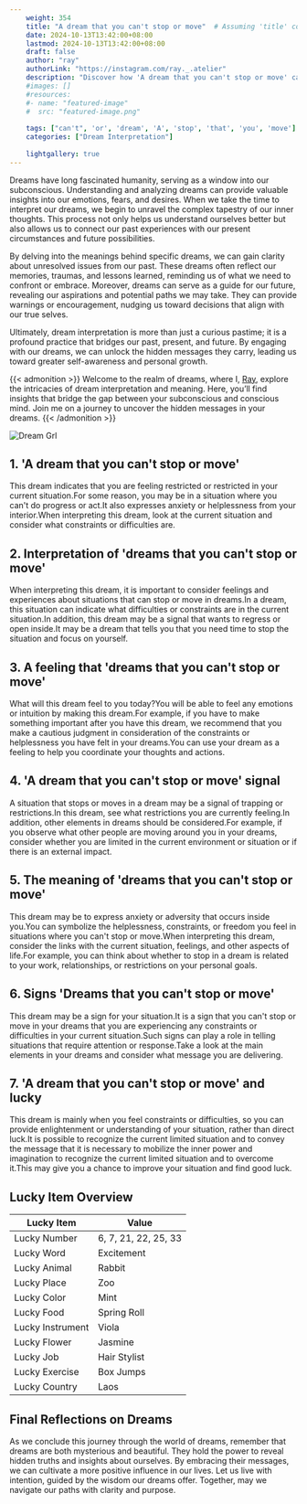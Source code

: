 ```yaml
---
    weight: 354
    title: "A dream that you can't stop or move"  # Assuming 'title' column exists
    date: 2024-10-13T13:42:00+08:00
    lastmod: 2024-10-13T13:42:00+08:00
    draft: false
    author: "ray"
    authorLink: "https://instagram.com/ray._.atelier"
    description: "Discover how 'A dream that you can't stop or move' can interpret your future and uncover its significant meanings in your life."
    #images: []
    #resources:
    #- name: "featured-image"
    #  src: "featured-image.png"
    
    tags: ["can't", 'or', 'dream', 'A', 'stop', 'that', 'you', 'move']
    categories: ["Dream Interpretation"]
    
    lightgallery: true
---
```

    
Dreams have long fascinated humanity, serving as a window into our subconscious. Understanding and analyzing dreams can provide valuable insights into our emotions, fears, and desires. When we take the time to interpret our dreams, we begin to unravel the complex tapestry of our inner thoughts. This process not only helps us understand ourselves better but also allows us to connect our past experiences with our present circumstances and future possibilities.

By delving into the meanings behind specific dreams, we can gain clarity about unresolved issues from our past. These dreams often reflect our memories, traumas, and lessons learned, reminding us of what we need to confront or embrace. Moreover, dreams can serve as a guide for our future, revealing our aspirations and potential paths we may take. They can provide warnings or encouragement, nudging us toward decisions that align with our true selves.

Ultimately, dream interpretation is more than just a curious pastime; it is a profound practice that bridges our past, present, and future. By engaging with our dreams, we can unlock the hidden messages they carry, leading us toward greater self-awareness and personal growth.

{{< admonition >}}
Welcome to the realm of dreams, where I, [Ray](https://instagram.com/ray._.atelier), explore the intricacies of dream interpretation and meaning. Here, you’ll find insights that bridge the gap between your subconscious and conscious mind. Join me on a journey to uncover the hidden messages in your dreams.
{{< /admonition >}}

![Dream Grl](https://cdn.pixabay.com/photo/2017/11/02/03/35/gothic-2910057_1280.jpg "Dream Grl")

## 1. 'A dream that you can't stop or move'
This dream indicates that you are feeling restricted or restricted in your current situation.For some reason, you may be in a situation where you can't do progress or act.It also expresses anxiety or helplessness from your interior.When interpreting this dream, look at the current situation and consider what constraints or difficulties are.

## 2. Interpretation of 'dreams that you can't stop or move'
When interpreting this dream, it is important to consider feelings and experiences about situations that can stop or move in dreams.In a dream, this situation can indicate what difficulties or constraints are in the current situation.In addition, this dream may be a signal that wants to regress or open inside.It may be a dream that tells you that you need time to stop the situation and focus on yourself.

## 3. A feeling that 'dreams that you can't stop or move'
What will this dream feel to you today?You will be able to feel any emotions or intuition by making this dream.For example, if you have to make something important after you have this dream, we recommend that you make a cautious judgment in consideration of the constraints or helplessness you have felt in your dreams.You can use your dream as a feeling to help you coordinate your thoughts and actions.

## 4. 'A dream that you can't stop or move' signal
A situation that stops or moves in a dream may be a signal of trapping or restrictions.In this dream, see what restrictions you are currently feeling.In addition, other elements in dreams should be considered.For example, if you observe what other people are moving around you in your dreams, consider whether you are limited in the current environment or situation or if there is an external impact.

## 5. The meaning of 'dreams that you can't stop or move'
This dream may be to express anxiety or adversity that occurs inside you.You can symbolize the helplessness, constraints, or freedom you feel in situations where you can't stop or move.When interpreting this dream, consider the links with the current situation, feelings, and other aspects of life.For example, you can think about whether to stop in a dream is related to your work, relationships, or restrictions on your personal goals.

## 6. Signs 'Dreams that you can't stop or move'
This dream may be a sign for your situation.It is a sign that you can't stop or move in your dreams that you are experiencing any constraints or difficulties in your current situation.Such signs can play a role in telling situations that require attention or response.Take a look at the main elements in your dreams and consider what message you are delivering.

## 7. 'A dream that you can't stop or move' and lucky
This dream is mainly when you feel constraints or difficulties, so you can provide enlightenment or understanding of your situation, rather than direct luck.It is possible to recognize the current limited situation and to convey the message that it is necessary to mobilize the inner power and imagination to recognize the current limited situation and to overcome it.This may give you a chance to improve your situation and find good luck.

## Lucky Item Overview
| Lucky Item          | Value              |
|---------------|--------------------|
| Lucky Number        | 6, 7, 21, 22, 25, 33  |
| Lucky Word          | Excitement |
| Lucky Animal        | Rabbit |
| Lucky Place         | Zoo     |
| Lucky Color         | Mint     |
| Lucky Food          | Spring Roll      |
| Lucky Instrument    | Viola |
| Lucky Flower        | Jasmine    |
| Lucky Job           | Hair Stylist       |
| Lucky Exercise      | Box Jumps  |
| Lucky Country       | Laos    |


##  Final Reflections on Dreams

As we conclude this journey through the world of dreams, remember that dreams are both mysterious and beautiful. They hold the power to reveal hidden truths and insights about ourselves. By embracing their messages, we can cultivate a more positive influence in our lives. Let us live with intention, guided by the wisdom our dreams offer. Together, may we navigate our paths with clarity and purpose.
